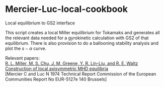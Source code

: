 # Mercier-Luc-local-cookbook
Local equilibrium to GS2 interface

This script creates a local Miller equilibrium for Tokamaks and generates all the relevant data needed for a gyrokinetic calculation with GS2 of that equilibrium.
There is also provision to do a ballooning stability analysis and plot the $s-\alpha$ curve.


Relevant papers:\
[R. L. Miller, M. S. Chu, J. M. Greene, Y. R. Lin-Liu, and R. E. Waltz](https://aip.scitation.org/doi/10.1063/1.872666)\
[Construction of local axisymmetric MHD equilibria](https://inis.iaea.org/search/searchsinglerecord.aspx?recordsFor=SingleRecord&RN=17000660)\
[Mercier C and Luc N 1974 Technical Report Commission of the European Communities Report No EUR-5127e 140 Brussels]
